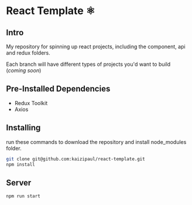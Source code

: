 # React Template ⚛️

## Intro

My repository for spinning up react projects, including the component, api and redux folders.

Each branch will have different types of projects you'd want to build (_coming soon_)

## Pre-Installed Dependencies

- Redux Toolkit
- Axios

## Installing

run these commands to download the repository and install node_modules folder.

```sh
git clone git@github.com:kaizipaul/react-template.git 
npm install 
```

## Server

```sh
npm run start
```
